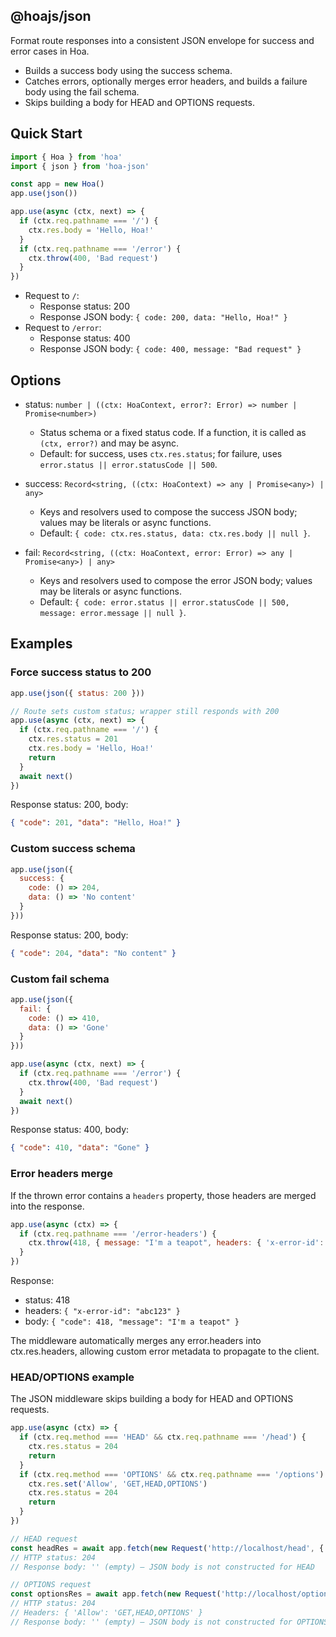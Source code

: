 ## @hoajs/json

Format route responses into a consistent JSON envelope for success and error cases in Hoa.

- Builds a success body using the success schema.
- Catches errors, optionally merges error headers, and builds a failure body using the fail schema.
- Skips building a body for HEAD and OPTIONS requests.

## Quick Start

```js
import { Hoa } from 'hoa'
import { json } from 'hoa-json'

const app = new Hoa()
app.use(json())

app.use(async (ctx, next) => {
  if (ctx.req.pathname === '/') {
    ctx.res.body = 'Hello, Hoa!'
  }
  if (ctx.req.pathname === '/error') {
    ctx.throw(400, 'Bad request')
  }
})
```

- Request to `/`:
  - Response status: 200
  - Response JSON body: `{ code: 200, data: "Hello, Hoa!" }`
- Request to `/error`:
  - Response status: 400
  - Response JSON body: `{ code: 400, message: "Bad request" }`

## Options

- status: `number | ((ctx: HoaContext, error?: Error) => number | Promise<number>)`
  - Status schema or a fixed status code. If a function, it is called as `(ctx, error?)` and may be async.
  - Default: for success, uses `ctx.res.status`; for failure, uses `error.status || error.statusCode || 500`.

- success: `Record<string, ((ctx: HoaContext) => any | Promise<any>) | any>`
  - Keys and resolvers used to compose the success JSON body; values may be literals or async functions.
  - Default: `{ code: ctx.res.status, data: ctx.res.body || null }`.

- fail: `Record<string, ((ctx: HoaContext, error: Error) => any | Promise<any>) | any>`
  - Keys and resolvers used to compose the error JSON body; values may be literals or async functions.
  - Default: `{ code: error.status || error.statusCode || 500, message: error.message || null }`.

## Examples

### Force success status to 200

```js
app.use(json({ status: 200 }))

// Route sets custom status; wrapper still responds with 200
app.use(async (ctx, next) => {
  if (ctx.req.pathname === '/') {
    ctx.res.status = 201
    ctx.res.body = 'Hello, Hoa!'
    return
  }
  await next()
})
```

Response status: 200, body:

```json
{ "code": 201, "data": "Hello, Hoa!" }
```

### Custom success schema

```js
app.use(json({
  success: {
    code: () => 204,
    data: () => 'No content'
  }
}))
```

Response status: 200, body:

```json
{ "code": 204, "data": "No content" }
```

### Custom fail schema

```js
app.use(json({
  fail: {
    code: () => 410,
    data: () => 'Gone'
  }
}))

app.use(async (ctx, next) => {
  if (ctx.req.pathname === '/error') {
    ctx.throw(400, 'Bad request')
  }
  await next()
})
```

Response status: 400, body:

```json
{ "code": 410, "data": "Gone" }
```

### Error headers merge

If the thrown error contains a `headers` property, those headers are merged into the response.

```js
app.use(async (ctx) => {
  if (ctx.req.pathname === '/error-headers') {
    ctx.throw(418, { message: "I'm a teapot", headers: { 'x-error-id': 'abc123' } })
  }
})
```

Response:

- status: 418
- headers: `{ "x-error-id": "abc123" }`
- body: `{ "code": 418, "message": "I'm a teapot" }`

The middleware automatically merges any error.headers into ctx.res.headers, allowing custom error metadata to propagate to the client.

### HEAD/OPTIONS example

The JSON middleware skips building a body for HEAD and OPTIONS requests.

```js
app.use(async (ctx) => {
  if (ctx.req.method === 'HEAD' && ctx.req.pathname === '/head') {
    ctx.res.status = 204
    return
  }
  if (ctx.req.method === 'OPTIONS' && ctx.req.pathname === '/options') {
    ctx.res.set('Allow', 'GET,HEAD,OPTIONS')
    ctx.res.status = 204
    return
  }
})

// HEAD request
const headRes = await app.fetch(new Request('http://localhost/head', { method: 'HEAD' }))
// HTTP status: 204
// Response body: '' (empty) — JSON body is not constructed for HEAD

// OPTIONS request
const optionsRes = await app.fetch(new Request('http://localhost/options', { method: 'OPTIONS' }))
// HTTP status: 204
// Headers: { 'Allow': 'GET,HEAD,OPTIONS' }
// Response body: '' (empty) — JSON body is not constructed for OPTIONS
```